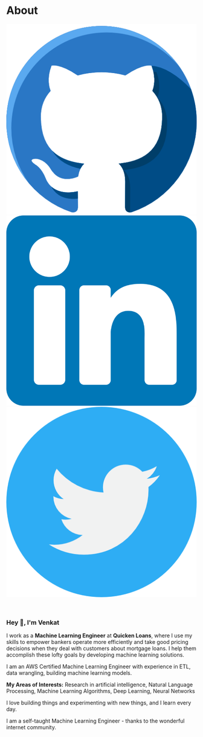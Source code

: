 # About
<div>

[![GitHub](/images/GITHUB.png)](https://github.com/venkatkollimarla) 
[![LinkedIn](/images/linkedin.svg)](https://www.linkedin.com/in/venkatkollimarla/) 
[![Twitter](/images/twitter.png)](https://twitter.com/kvincloud59)
</div>
<br/>


### Hey 👋, I'm Venkat

I work as a **Machine Learning Engineer** at **Quicken Loans**, where I use my skills to empower bankers operate more efficiently and take good pricing decisions when they deal with customers about mortgage loans.
I help them accomplish these lofty goals by developing machine learning solutions.

I am an AWS Certified Machine Learning Engineer with experience in ETL, data wrangling, building machine learning models.

**My Areas of Interests:** Research in artificial intelligence, Natural Language Processing, Machine Learning Algorithms, Deep Learning, Neural Networks

I love building things and experimenting with new things, and I learn every day.

I am a self-taught Machine Learning Engineer - thanks to the wonderful internet community.
